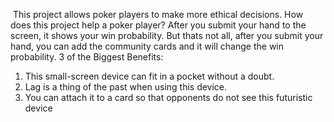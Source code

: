 ![]()
This project allows poker players to make more ethical decisions.
How does this project help a poker player?
After you submit your hand to the screen, it shows your win probability. But thats not all, after you submit your hand, you can add the community cards and it will change the win probability.
3 of the Biggest Benefits: 
1. This small-screen device can fit in a pocket without a doubt.
2. Lag is a thing of the past when using this device.
3. You can attach it to a card so that opponents do not see this futuristic device
